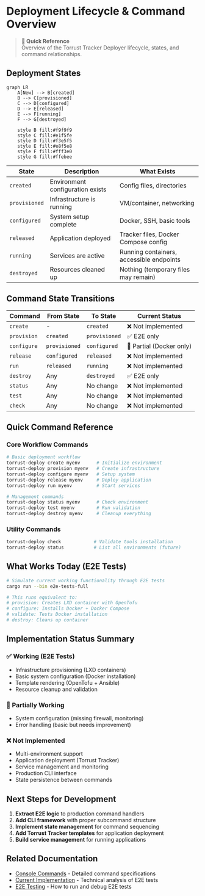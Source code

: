 # Deployment Lifecycle & Command Overview

> **🎯 Quick Reference**  
> Overview of the Torrust Tracker Deployer lifecycle, states, and command relationships.

## Deployment States

```mermaid
graph LR
    A[New] --> B[created]
    B --> C[provisioned]
    C --> D[configured]
    D --> E[released]
    E --> F[running]
    F --> G[destroyed]

    style B fill:#f9f9f9
    style C fill:#e1f5fe
    style D fill:#f3e5f5
    style E fill:#e8f5e8
    style F fill:#fff3e0
    style G fill:#ffebee
```

| State         | Description                      | What Exists                              |
| ------------- | -------------------------------- | ---------------------------------------- |
| `created`     | Environment configuration exists | Config files, directories                |
| `provisioned` | Infrastructure is running        | VM/container, networking                 |
| `configured`  | System setup complete            | Docker, SSH, basic tools                 |
| `released`    | Application deployed             | Tracker files, Docker Compose config     |
| `running`     | Services are active              | Running containers, accessible endpoints |
| `destroyed`   | Resources cleaned up             | Nothing (temporary files may remain)     |

## Command State Transitions

| Command     | From State    | To State      | Current Status           |
| ----------- | ------------- | ------------- | ------------------------ |
| `create`    | -             | `created`     | ❌ Not implemented       |
| `provision` | `created`     | `provisioned` | ✅ E2E only              |
| `configure` | `provisioned` | `configured`  | 🔄 Partial (Docker only) |
| `release`   | `configured`  | `released`    | ❌ Not implemented       |
| `run`       | `released`    | `running`     | ❌ Not implemented       |
| `destroy`   | Any           | `destroyed`   | ✅ E2E only              |
| `status`    | Any           | No change     | ❌ Not implemented       |
| `test`      | Any           | No change     | ❌ Not implemented       |
| `check`     | Any           | No change     | ❌ Not implemented       |

## Quick Command Reference

### Core Workflow Commands

```bash
# Basic deployment workflow
torrust-deploy create myenv      # Initialize environment
torrust-deploy provision myenv   # Create infrastructure
torrust-deploy configure myenv   # Setup system
torrust-deploy release myenv     # Deploy application
torrust-deploy run myenv         # Start services

# Management commands
torrust-deploy status myenv      # Check environment
torrust-deploy test myenv        # Run validation
torrust-deploy destroy myenv     # Cleanup everything
```

### Utility Commands

```bash
torrust-deploy check            # Validate tools installation
torrust-deploy status           # List all environments (future)
```

## What Works Today (E2E Tests)

```bash
# Simulate current working functionality through E2E tests
cargo run --bin e2e-tests-full

# This runs equivalent to:
# provision: Creates LXD container with OpenTofu
# configure: Installs Docker + Docker Compose
# validate: Tests Docker installation
# destroy: Cleans up container
```

## Implementation Status Summary

### ✅ Working (E2E Tests)

- Infrastructure provisioning (LXD containers)
- Basic system configuration (Docker installation)
- Template rendering (OpenTofu + Ansible)
- Resource cleanup and validation

### 🔄 Partially Working

- System configuration (missing firewall, monitoring)
- Error handling (basic but needs improvement)

### ❌ Not Implemented

- Multi-environment support
- Application deployment (Torrust Tracker)
- Service management and monitoring
- Production CLI interface
- State persistence between commands

## Next Steps for Development

1. **Extract E2E logic** to production command handlers
2. **Add CLI framework** with proper subcommand structure
3. **Implement state management** for command sequencing
4. **Add Torrust Tracker templates** for application deployment
5. **Build service management** for running applications

## Related Documentation

- [Console Commands](console-commands.md) - Detailed command specifications
- [Current Implementation](current-implementation.md) - Technical analysis of E2E tests
- [E2E Testing](../e2e-testing.md) - How to run and debug E2E tests
